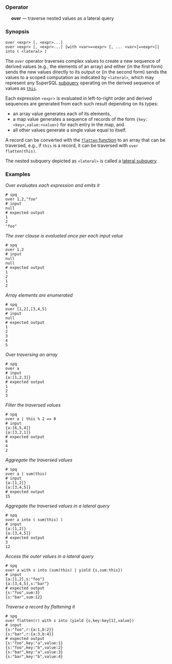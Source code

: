 ### Operator

&emsp; **over** &mdash; traverse nested values as a lateral query

### Synopsis

```
over <expr> [, <expr>...]
over <expr> [, <expr>...] [with <var>=<expr> [, ... <var>[=<expr>]] into ( <lateral> )
```
The `over` operator traverses complex values to create a new sequence
of derived values (e.g., the elements of an array) and either
(in the first form) sends the new values directly to its output or
(in the second form) sends the values to a scoped computation as indicated
by `<lateral>`, which may represent any SuperSQL [subquery](../lateral-subqueries.md) operating on the
derived sequence of values as [`this`](../pipeline-model.md#the-special-value-this).

Each expression `<expr>` is evaluated in left-to-right order and derived sequences are
generated from each such result depending on its types:
* an array value generates each of its elements,
* a map value generates a sequence of records of the form `{key:<key>,value:<value>}` for each
entry in the map, and
* all other values generate a single value equal to itself.

A record can be converted with the [`flatten` function](../functions/flatten.md) to
an array that can be traversed,
e.g., if `this` is a record, it can be traversed with `over flatten(this)`.

The nested subquery depicted as `<lateral>` is called a [lateral subquery](../lateral-subqueries.md).

### Examples

_Over evaluates each expression and emits it_
```mdtest-spq
# spq
over 1,2,"foo"
# input
null
# expected output
1
2
"foo"
```

_The over clause is evaluated once per each input value_
```mdtest-spq
# spq
over 1,2
# input
null
null
# expected output
1
2
1
2
```

_Array elements are enumerated_
```mdtest-spq
# spq
over [1,2],[3,4,5]
# input
null
# expected output
1
2
3
4
5
```

_Over traversing an array_
```mdtest-spq
# spq
over a
# input
{a:[1,2,3]}
# expected output
1
2
3
```

_Filter the traversed values_
```mdtest-spq
# spq
over a | this % 2 == 0
# input
{a:[6,5,4]}
{a:[3,2,1]}
# expected output
6
4
2
```

_Aggregate the traversed values_
```mdtest-spq
# spq
over a | sum(this)
# input
{a:[1,2]}
{a:[3,4,5]}
# expected output
15
```

_Aggregate the traversed values in a lateral query_
```mdtest-spq
# spq
over a into ( sum(this) )
# input
{a:[1,2]}
{a:[3,4,5]}
# expected output
3
12
```

_Access the outer values in a lateral query_
```mdtest-spq
# spq
over a with s into (sum(this) | yield {s,sum:this})
# input
{a:[1,2],s:"foo"}
{a:[3,4,5],s:"bar"}
# expected output
{s:"foo",sum:3}
{s:"bar",sum:12}
```

_Traverse a record by flattening it_
```mdtest-spq
# spq
over flatten(r) with s into (yield {s,key:key[1],value})
# input
{s:"foo",r:{a:1,b:2}}
{s:"bar",r:{a:3,b:4}}
# expected output
{s:"foo",key:"a",value:1}
{s:"foo",key:"b",value:2}
{s:"bar",key:"a",value:3}
{s:"bar",key:"b",value:4}
```
